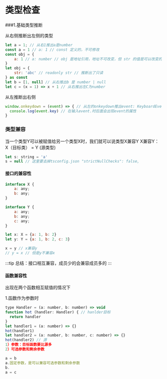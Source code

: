 # 类型检查
###1.基础类型推断

从右侧推断出左侧的类型
```js
let a = 1; // 从右1推出a是number
const a = 1 // a: 1 // const 定义的，不可修改
const obj = {
    a: 1 // a: number // obj 是地址引用，地址不可改变，但 str 的值是可以改变的，所以是 string 类型
}
let obj = {
    str: 'abc' // readonly str // 推断出了只读
} as const
let b = [1, null] // 从右推出b 是 number | null 
let c = (x = 1) => x + 1 // 从右推出左C为number

```

从左推断出右侧
```js 
window.onkeydown = (event) => { // 从左的onkeydown推出event: KeyboardEvent
  console.log(event.key) // 在输入event.时后面会出现event的属性
}
```

### 类型兼容
当一个类型Y可以被赋值给另一个类型X时，我们就可以说类型X兼容Y
X兼容Y：
X（目标类） = Y (源类型)

```js
let s: string = 'a'
s = null // 这里要去掉tsconfig.json "strictNullChecks": false, 
```

#### 接口的兼容性
```js
interface X {
    a: any;
    b: any;
}

interface Y {
    a: any;
    b: any;
    c: any;
}

let x: X = {a: 1, b: 2}
let y: Y = {a: 1, b: 2, c: 3}

x = y // x兼容y
// y = x // 但是y不兼容x
```
:::tip
总结：接口相互兼容，成员少的会兼容成员多的
:::


#### 函数兼容性
出现在两个函数相互赋值的情况下

1.函数作为参数时
```js
type Handler = (a: number, b: number) => void
function hot (handler: Handler) { // hanlder目标
  return handler
}
let handler1 = (a: number) => {}
hot(handler1) 
let handler2 = (a: number, b: number, c: number) => {}
hot(handler2) // 源
1）参数：目标函数要比源多
2）可选参数和剩余参数

a = b
a.固定参数，是可以兼容可选参数和剩余参数 
b.
a = c
```